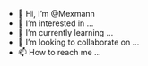 - 👋 Hi, I’m @Mexmann
- 👀 I’m interested in ...
- 🌱 I’m currently learning ...
- 💞️ I’m looking to collaborate on ...
- 📫 How to reach me ...

<!---
Mexmann/Mexmann is a ✨ special ✨ repository because its `README.md` (this file) appears on your GitHub profile.
You can click the Preview link to take a look at your changes.
--->
